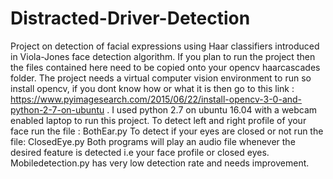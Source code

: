 # Distracted-Driver-Detection
Project on detection of facial expressions using Haar classifiers introduced in Viola-Jones face detection algorithm.
If you plan to run the project then the files contained here need to be copied onto your opencv haarcascades folder. The project needs a virtual computer vision environment to run so install opencv, if you dont know how or what it is then go to this link : https://www.pyimagesearch.com/2015/06/22/install-opencv-3-0-and-python-2-7-on-ubuntu . I used python 2.7 on ubuntu 16.04 with a webcam enabled laptop to run this project.
To detect left and right profile of your face run the file : BothEar.py
To detect if your eyes are closed or not run the file: ClosedEye.py
Both programs will play an audio file whenever the desired feature is detected i.e your face profile or closed eyes.
Mobiledetection.py has very low detection rate and needs improvement.
